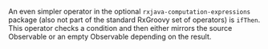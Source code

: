 An even simpler operator in the optional `rxjava-computation-expressions`
package (also not part of the standard RxGroovy set of operators) is `ifThen`.
This operator checks a condition and then either mirrors the source Observable
or an empty Observable depending on the result.

